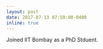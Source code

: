```yaml
---
layout: post
date: 2017-07-13 07:59:00-0400
inline: true
---
```


Joined IIT Bombay as a PhD Stduent.
